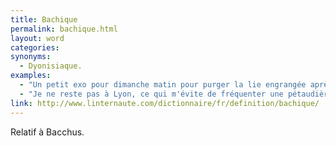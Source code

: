 ```yaml
---
title: Bachique
permalink: bachique.html
layout: word
categories:
synonyms:
  - Dyonisiaque.
examples:
  - "Un petit exo pour dimanche matin pour purger la lie engrangée après avoir croisé quelque ménade bachique !"
  - "Je ne reste pas à Lyon, ce qui m'évite de fréquenter une pétaudière de sybarites dévoyés… Bonnes libations bachiques ! Évitez nonobstant les échansons égrillards…"
link: http://www.linternaute.com/dictionnaire/fr/definition/bachique/
---
```


Relatif à Bacchus.

